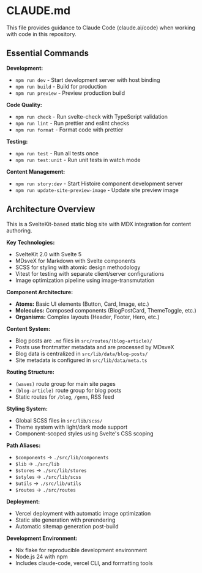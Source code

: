 # CLAUDE.md

This file provides guidance to Claude Code (claude.ai/code) when working with code in this repository.

## Essential Commands

**Development:**
- `npm run dev` - Start development server with host binding
- `npm run build` - Build for production
- `npm run preview` - Preview production build

**Code Quality:**
- `npm run check` - Run svelte-check with TypeScript validation
- `npm run lint` - Run prettier and eslint checks
- `npm run format` - Format code with prettier

**Testing:**
- `npm run test` - Run all tests once
- `npm run test:unit` - Run unit tests in watch mode

**Content Management:**
- `npm run story:dev` - Start Histoire component development server
- `npm run update-site-preview-image` - Update site preview image

## Architecture Overview

This is a SvelteKit-based static blog site with MDX integration for content authoring.

**Key Technologies:**
- SvelteKit 2.0 with Svelte 5
- MDsveX for Markdown with Svelte components
- SCSS for styling with atomic design methodology
- Vitest for testing with separate client/server configurations
- Image optimization pipeline using image-transmutation

**Component Architecture:**
- **Atoms:** Basic UI elements (Button, Card, Image, etc.)
- **Molecules:** Composed components (BlogPostCard, ThemeToggle, etc.)  
- **Organisms:** Complex layouts (Header, Footer, Hero, etc.)

**Content System:**
- Blog posts are `.md` files in `src/routes/(blog-article)/`
- Posts use frontmatter metadata and are processed by MDsveX
- Blog data is centralized in `src/lib/data/blog-posts/`
- Site metadata is configured in `src/lib/data/meta.ts`

**Routing Structure:**
- `(waves)` route group for main site pages
- `(blog-article)` route group for blog posts
- Static routes for `/blog`, `/gems`, RSS feed

**Styling System:**
- Global SCSS files in `src/lib/scss/`
- Theme system with light/dark mode support
- Component-scoped styles using Svelte's CSS scoping

**Path Aliases:**
- `$components` → `./src/lib/components`
- `$lib` → `./src/lib`
- `$stores` → `./src/lib/stores`
- `$styles` → `./src/lib/scss`
- `$utils` → `./src/lib/utils`
- `$routes` → `./src/routes`

**Deployment:**
- Vercel deployment with automatic image optimization
- Static site generation with prerendering
- Automatic sitemap generation post-build

**Development Environment:**
- Nix flake for reproducible development environment
- Node.js 24 with npm
- Includes claude-code, vercel CLI, and formatting tools